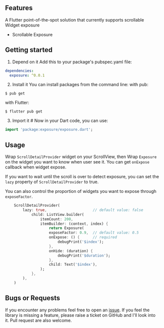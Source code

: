 ## Features
A Flutter point-of-the-spot solution that currently supports scrollable Widget exposure
- Scrollable Exposure

## Getting started

1. Depend on it 
Add this to your package's pubspec.yaml file:

``` yaml
dependencies:
  exposure: ^0.0.1
``` 

2. Install it 
You can install packages from the command line:
with pub:

```
$ pub get
```
with Flutter:

```
$ flutter pub get
```

3. Import it #
Now in your Dart code, you can use:

``` dart
import 'package:exposure/exposure.dart';
```
## Usage
Wrap `ScrollDetailProvider` widget on your ScrollView, 
then Wrap `Exposure` on the widget you want to know when user see it.
You can get `onExpose` callback when widget expose.

If you want to wait until the scroll is over to detect exposure, 
you can set the `lazy` property of `ScrollDetailProvider` to true.

You can also control the proportion of widgets you want to expose through `exposeFactor`.

```dart
    ScrollDetailProvider(
        lazy: true,                     // default value: false
            child: ListView.builder(
                itemCount: 200,
                itemBuilder: (context, index) {
                    return Exposure(
                    exposeFactor: 0.9,  // default value: 0.5
                    onExpose: () {      // required
                        debugPrint('$index');
                    },
                    onHide: (duration) {
                        debugPrint('$duration');
                    },
                    child: Text('$index'),
                );
            },
        ),
    )
```

## Bugs or Requests 
If you encounter any problems feel free to open an [issue](https://github.com/Vadaski/flutter_exposure/issues). If you feel the library is missing a feature, please raise a ticket on GitHub and I'll look into it. Pull request are also welcome.
